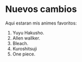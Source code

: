 # Nuevos cambios

Aqui estaran mis animes favoritos:

1. Yuyu Hakusho.
2. Allen wallker.
3. Bleach.
4. Kuroshitsuji
5. One piece.

